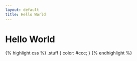 ```yaml
---
layout: default
title: Hello World
---
```


# Hello World

{% highlight css %}
.stuff {
    color: #ccc;
}
{% endhighlight %}